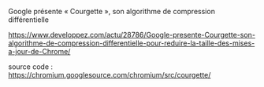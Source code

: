 Google présente « Courgette », son algorithme de compression différentielle

https://www.developpez.com/actu/28786/Google-presente-Courgette-son-algorithme-de-compression-differentielle-pour-reduire-la-taille-des-mises-a-jour-de-Chrome/

source code :  https://chromium.googlesource.com/chromium/src/courgette/